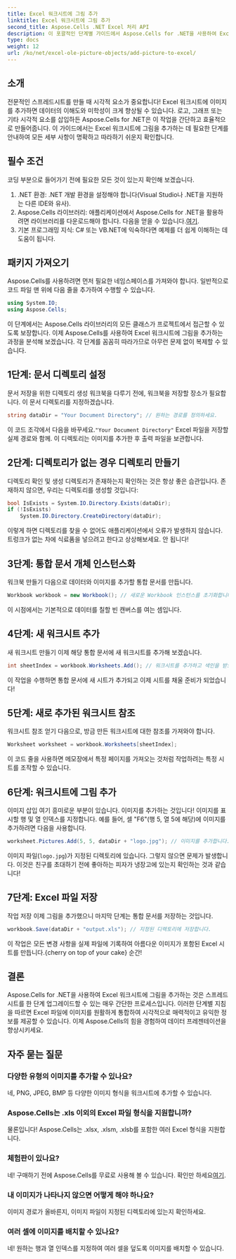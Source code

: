 ```yaml
---
title: Excel 워크시트에 그림 추가
linktitle: Excel 워크시트에 그림 추가
second_title: Aspose.Cells .NET Excel 처리 API
description: 이 포괄적인 단계별 가이드에서 Aspose.Cells for .NET을 사용하여 Excel 워크시트에 그림을 쉽게 추가하는 방법을 알아보세요. 스프레드시트를 강화하세요.
type: docs
weight: 12
url: /ko/net/excel-ole-picture-objects/add-picture-to-excel/
---
```

## 소개
전문적인 스프레드시트를 만들 때 시각적 요소가 중요합니다! Excel 워크시트에 이미지를 추가하면 데이터의 이해도와 미학성이 크게 향상될 수 있습니다. 로고, 그래프 또는 기타 시각적 요소를 삽입하든 Aspose.Cells for .NET은 이 작업을 간단하고 효율적으로 만들어줍니다. 이 가이드에서는 Excel 워크시트에 그림을 추가하는 데 필요한 단계를 안내하여 모든 세부 사항이 명확하고 따라하기 쉬운지 확인합니다.
## 필수 조건
코딩 부분으로 들어가기 전에 필요한 모든 것이 있는지 확인해 보겠습니다.
1. .NET 환경: .NET 개발 환경을 설정해야 합니다(Visual Studio나 .NET을 지원하는 다른 IDE와 유사).
2.  Aspose.Cells 라이브러리: 애플리케이션에서 Aspose.Cells for .NET을 활용하려면 라이브러리를 다운로드해야 합니다. 다음을 얻을 수 있습니다.[여기](https://releases.aspose.com/cells/net/).
3. 기본 프로그래밍 지식: C# 또는 VB.NET에 익숙하다면 예제를 더 쉽게 이해하는 데 도움이 됩니다.
## 패키지 가져오기
Aspose.Cells를 사용하려면 먼저 필요한 네임스페이스를 가져와야 합니다. 일반적으로 코드 파일 맨 위에 다음 줄을 추가하여 수행할 수 있습니다.
```csharp
using System.IO;
using Aspose.Cells;
```
이 단계에서는 Aspose.Cells 라이브러리의 모든 클래스가 프로젝트에서 접근할 수 있도록 보장합니다.
이제 Aspose.Cells를 사용하여 Excel 워크시트에 그림을 추가하는 과정을 분석해 보겠습니다. 각 단계를 꼼꼼히 따라가므로 아무런 문제 없이 복제할 수 있습니다.
## 1단계: 문서 디렉토리 설정
문서 저장을 위한 디렉토리 생성
워크북을 다루기 전에, 워크북을 저장할 장소가 필요합니다. 이 문서 디렉토리를 지정하겠습니다.
```csharp
string dataDir = "Your Document Directory"; // 원하는 경로를 정의하세요.
```
 이 코드 조각에서 다음을 바꾸세요.`"Your Document Directory"` Excel 파일을 저장할 실제 경로와 함께. 이 디렉토리는 이미지를 추가한 후 출력 파일을 보관합니다.
## 2단계: 디렉토리가 없는 경우 디렉토리 만들기
디렉토리 확인 및 생성
디렉토리가 존재하는지 확인하는 것은 항상 좋은 습관입니다. 존재하지 않으면, 우리는 디렉토리를 생성할 것입니다:
```csharp
bool IsExists = System.IO.Directory.Exists(dataDir);
if (!IsExists)
    System.IO.Directory.CreateDirectory(dataDir);
```
이렇게 하면 디렉토리를 찾을 수 없어도 애플리케이션에서 오류가 발생하지 않습니다. 트렁크가 없는 차에 식료품을 넣으려고 한다고 상상해보세요. 안 됩니다!
## 3단계: 통합 문서 개체 인스턴스화
워크북 만들기
다음으로 데이터와 이미지를 추가할 통합 문서를 만듭니다.
```csharp
Workbook workbook = new Workbook(); // 새로운 Workbook 인스턴스를 초기화합니다.
```
이 시점에서는 기본적으로 데이터를 칠할 빈 캔버스를 여는 셈입니다.
## 4단계: 새 워크시트 추가
새 워크시트 만들기
이제 해당 통합 문서에 새 워크시트를 추가해 보겠습니다.
```csharp
int sheetIndex = workbook.Worksheets.Add(); // 워크시트를 추가하고 색인을 받으세요.
```
이 작업을 수행하면 통합 문서에 새 시트가 추가되고 이제 시트를 채울 준비가 되었습니다!
## 5단계: 새로 추가된 워크시트 참조
워크시트 참조 얻기
다음으로, 방금 만든 워크시트에 대한 참조를 가져와야 합니다.
```csharp
Worksheet worksheet = workbook.Worksheets[sheetIndex];
```
이 코드 줄을 사용하면 메모장에서 특정 페이지를 가져오는 것처럼 작업하려는 특정 시트를 조작할 수 있습니다.
## 6단계: 워크시트에 그림 추가
이미지 삽입
여기 흥미로운 부분이 있습니다. 이미지를 추가하는 것입니다! 이미지를 표시할 행 및 열 인덱스를 지정합니다. 예를 들어, 셀 "F6"(행 5, 열 5에 해당)에 이미지를 추가하려면 다음을 사용합니다.
```csharp
worksheet.Pictures.Add(5, 5, dataDir + "logo.jpg"); // 이미지를 추가합니다.
```
이미지 파일(`logo.jpg`)가 지정된 디렉토리에 있습니다. 그렇지 않으면 문제가 발생합니다. 이것은 친구를 초대하기 전에 좋아하는 피자가 냉장고에 있는지 확인하는 것과 같습니다!
## 7단계: Excel 파일 저장
작업 저장
이제 그림을 추가했으니 마지막 단계는 통합 문서를 저장하는 것입니다.
```csharp
workbook.Save(dataDir + "output.xls"); // 지정된 디렉토리에 저장합니다.
```
 이 작업은 모든 변경 사항을 실제 파일에 기록하여 아름다운 이미지가 포함된 Excel 시트를 만듭니다.{cherry on top of your cake} 순간!
## 결론
Aspose.Cells for .NET을 사용하여 Excel 워크시트에 그림을 추가하는 것은 스프레드시트를 한 단계 업그레이드할 수 있는 매우 간단한 프로세스입니다. 이러한 단계별 지침을 따르면 Excel 파일에 이미지를 원활하게 통합하여 시각적으로 매력적이고 유익한 정보를 제공할 수 있습니다. 이제 Aspose.Cells의 힘을 경험하여 데이터 프레젠테이션을 향상시키세요.
## 자주 묻는 질문
### 다양한 유형의 이미지를 추가할 수 있나요?
네, PNG, JPEG, BMP 등 다양한 이미지 형식을 워크시트에 추가할 수 있습니다.
### Aspose.Cells는 .xls 이외의 Excel 파일 형식을 지원합니까?
물론입니다! Aspose.Cells는 .xlsx, .xlsm, .xlsb를 포함한 여러 Excel 형식을 지원합니다.
### 체험판이 있나요?
 네! 구매하기 전에 Aspose.Cells를 무료로 사용해 볼 수 있습니다. 확인만 하세요[여기](https://releases.aspose.com/).
### 내 이미지가 나타나지 않으면 어떻게 해야 하나요?
이미지 경로가 올바른지, 이미지 파일이 지정된 디렉토리에 있는지 확인하세요.
### 여러 셀에 이미지를 배치할 수 있나요?
네! 원하는 행과 열 인덱스를 지정하여 여러 셀을 덮도록 이미지를 배치할 수 있습니다.
